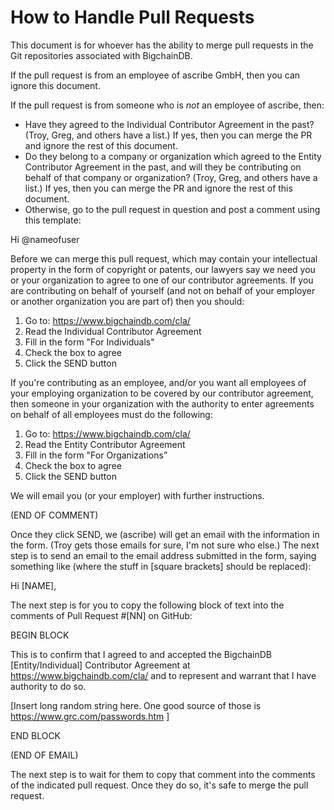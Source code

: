 # How to Handle Pull Requests

This document is for whoever has the ability to merge pull requests in the Git repositories associated with BigchainDB.

If the pull request is from an employee of ascribe GmbH, then you can ignore this document.

If the pull request is from someone who is _not_ an employee of ascribe, then:

* Have they agreed to the Individual Contributor Agreement in the past? (Troy, Greg, and others have a list.) If yes, then you can merge the PR and ignore the rest of this document.
* Do they belong to a company or organization which agreed to the Entity Contributor Agreement in the past, and will they be contributing on behalf of that company or organization? (Troy, Greg, and others have a list.) If yes, then you can merge the PR and ignore the rest of this document.
* Otherwise, go to the pull request in question and post a comment using this template:

Hi @nameofuser

Before we can merge this pull request, which may contain your intellectual property in the form of copyright or patents, our lawyers say we need you or your organization to agree to one of our contributor agreements. If you are contributing on behalf of yourself (and not on behalf of your employer or another organization you are part of) then you should:

1. Go to: https://www.bigchaindb.com/cla/
2. Read the Individual Contributor Agreement
3. Fill in the form "For Individuals"
4. Check the box to agree
5. Click the SEND button

If you're contributing as an employee, and/or you want all employees of your employing organization to be covered by our contributor agreement, then someone in your organization with the authority to enter agreements on behalf of all employees must do the following:

1. Go to: https://www.bigchaindb.com/cla/
2. Read the Entity Contributor Agreement
3. Fill in the form "For Organizations”
4. Check the box to agree
5. Click the SEND button

We will email you (or your employer) with further instructions.

(END OF COMMENT)

Once they click SEND, we (ascribe) will get an email with the information in the form. (Troy gets those emails for sure, I'm not sure who else.) The next step is to send an email to the email address submitted in the form, saying something like (where the stuff in [square brackets] should be replaced):

Hi [NAME],

The next step is for you to copy the following block of text into the comments of Pull Request #[NN] on GitHub:

BEGIN BLOCK

This is to confirm that I agreed to and accepted the BigchainDB [Entity/Individual] Contributor Agreement at https://www.bigchaindb.com/cla/ and to represent and warrant that I have authority to do so.

[Insert long random string here. One good source of those is https://www.grc.com/passwords.htm ]

END BLOCK

(END OF EMAIL)

The next step is to wait for them to copy that comment into the comments of the indicated pull request. Once they do so, it's safe to merge the pull request.
